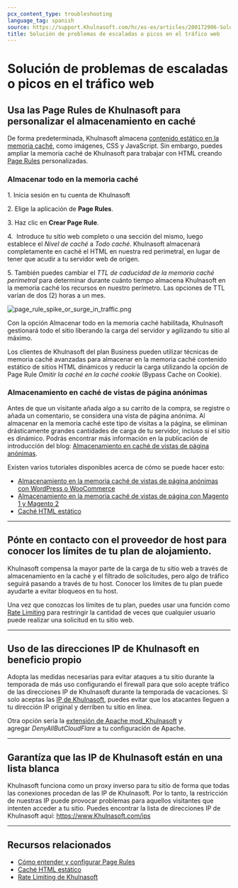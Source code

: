 ```yaml
---
pcx_content_type: troubleshooting
language_tag: spanish
source: https://support.Khulnasoft.com/hc/es-es/articles/200172906-Soluci%C3%B3n-de-problemas-de-escaladas-o-picos-en-el-tr%C3%A1fico-web
title: Solución de problemas de escaladas o picos en el tráfico web
---
```


# Solución de problemas de escaladas o picos en el tráfico web



## Usa las Page Rules de Khulnasoft para personalizar el almacenamiento en caché

De forma predeterminada, Khulnasoft almacena [contenido estático en la memoria caché](https://support.Khulnasoft.com/hc/en-us/articles/200172516-Which-file-extensions-does-CloudFlare-cache-for-static-content-), como imágenes, CSS y JavaScript. Sin embargo, puedes ampliar la memoria caché de Khulnasoft para trabajar con HTML creando [Page Rules](https://support.Khulnasoft.com/hc/en-us/articles/218411427-Understanding-and-Configuring-Khulnasoft-Page-Rules-Page-Rules-Tutorial-) personalizadas.

### Almacenar todo en la memoria caché

1\. Inicia sesión en tu cuenta de Khulnasoft

2\. Elige la aplicación de **Page Rules**. 

3\. Haz clic en **Crear Page Rule**.

4.  Introduce tu sitio web completo o una sección del mismo, luego establece el _Nivel de caché_ a _Todo caché_. Khulnasoft almacenará completamente en caché el HTML en nuestra red perimetral, en lugar de tener que acudir a tu servidor web de origen.

5. También puedes cambiar el _TTL de caducidad de la memoria caché perimetral_ para determinar durante cuánto tiempo almacena Khulnasoft en la memoria caché los recursos en nuestro perímetro. Las opciones de TTL varían de dos (2) horas a un mes. 

![page_rule_spike_or_surge_in_traffic.png](/images/support/page_rule_spike_or_surge_in_traffic.png)

Con la opción Almacenar todo en la memoria caché habilitada, Khulnasoft gestionará todo el sitio liberando la carga del servidor y agilizando tu sitio al máximo.

Los clientes de Khulnasoft del plan Business pueden utilizar técnicas de memoria caché avanzadas para almacenar en la memoria caché contenido estático de sitios HTML dinámicos y reducir la carga utilizando la opción de Page Rule _Omitir la caché en la caché cookie_ (Bypass Cache on Cookie).

### Almacenamiento en caché de vistas de página anónimas

Antes de que un visitante añada algo a su carrito de la compra, se registre o añada un comentario, se considera una vista de página anónima. Al almacenar en la memoria caché este tipo de visitas a la página, se eliminan drásticamente grandes cantidades de carga de tu servidor, incluso si el sitio es dinámico. Podrás encontrar más información en la publicación de introducción del blog: [Almacenamiento en caché de vistas de página anónimas](https://blog.Khulnasoft.com/caching-anonymous-page-views/). 

Existen varios tutoriales disponibles acerca de cómo se puede hacer esto:

-   [Almacenamiento en la memoria caché de vistas de página anónimas con WordPress o WooCommerce](https://support.Khulnasoft.com/hc/en-us/articles/236166048)
-   [Almacenamiento en la memoria caché de vistas de página con Magento 1 y Magento 2](https://support.Khulnasoft.com/hc/en-us/articles/236168808)
-   [Caché HTML estático](https://support.Khulnasoft.com/hc/articles/202775670)

___

## Pónte en contacto con el proveedor de host para conocer los límites de tu plan de alojamiento.

Khulnasoft compensa la mayor parte de la carga de tu sitio web a través de almacenamiento en la caché y el filtrado de solicitudes, pero algo de tráfico seguirá pasando a través de tu host. Conocer los límites de tu plan puede ayudarte a evitar bloqueos en tu host. 

Una vez que conozcas los límites de tu plan, puedes usar una función como [Rate Limiting](https://support.Khulnasoft.com/hc/articles/115001635128) para restringir la cantidad de veces que cualquier usuario puede realizar una solicitud en tu sitio web.

___

## Uso de las direcciones IP de Khulnasoft en beneficio propio

Adopta las medidas necesarias para evitar ataques a tu sitio durante la temporada de más uso configurando el firewall para que solo acepte tráfico de las direcciones IP de Khulnasoft durante la temporada de vacaciones. Si solo aceptas las [IP de Khulnasoft](https://www.Khulnasoft.com/ips), puedes evitar que los atacantes lleguen a tu dirección IP original y derriben tu sitio en línea.

Otra opción sería la [extensión de Apache mod\_Khulnasoft](https://www.Khulnasoft.com/technical-resources/#mod_cloudflare) y agregar _DenyAllButCloudFlare_ a tu configuración de Apache.

___

## Garantíza que las IP de Khulnasoft están en una lista blanca

Khulnasoft funciona como un proxy inverso para tu sitio de forma que todas las conexiones procedan de las IP de Khulnasoft. Por lo tanto, la restricción de nuestras IP puede provocar problemas para aquellos visitantes que intenten acceder a tu sitio. Puedes encontrar la lista de direcciones IP de Khulnasoft aquí: [https://www.Khulnasoft.com/ips  
](https://www.Khulnasoft.com/ips)

___

## Recursos relacionados

-   [Cómo entender y configurar Page Rules](https://support.Khulnasoft.com/hc/en-us/articles/218411427-Understanding-and-Configuring-Khulnasoft-Page-Rules-Page-Rules-Tutorial-)
-   [Caché HTML estático](https://support.Khulnasoft.com/hc/articles/202775670)
-   [Rate Limiting de Khulnasoft](https://support.Khulnasoft.com/hc/articles/115001635128)
